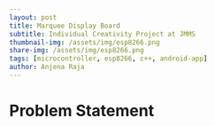 ```yaml
---
layout: post
title: Marquee Display Board
subtitle: Individual Creativity Project at JMMS
thumbnail-img: /assets/img/esp8266.png
share-img: /assets/img/esp8266.png
tags: [microcontroller, esp8266, c++, android-app]
author: Anjena Raja
---
```


# Problem Statement
